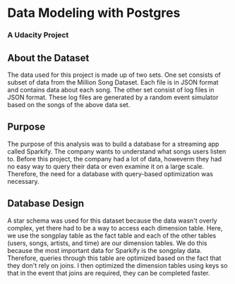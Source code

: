 # Data Modeling with Postgres
### A Udacity Project

## About the Dataset
The data used for this project is made up of two sets. One set consists of subset of data from the Million Song Dataset. Each file is in JSON format and contains data about each song. The other set consist of log files in JSON format. These log files are generated by a random event simulator based on the songs of the above data set.

## Purpose
The purpose of this analysis was to build a database for a streaming app called Sparkify. The company wants to understand what songs users listen to. Before this project, the company had a lot of data, howeverm they had no easy way to query their data or even examine it on a large scale. Therefore, the need for a database with query-based optimization was necessary. 

## Database Design
A star schema was used for this dataset because the data wasn't overly complex, yet there had to be a way to access each dimension table. Here, we use the songplay table as the fact table and each of the other tables (users, songs, artists, and time) are our dimension tables. We do this because the most important data for Sparkify is the songplay data. Therefore, queries through this table are optimized based on the fact that they don't rely on joins. I then optimized the dimension tables using keys so that in the event that joins are required, they can be completed faster.